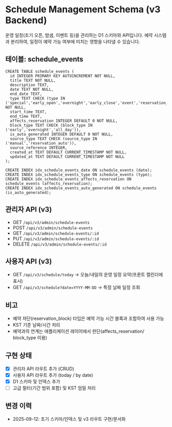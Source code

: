 # Schedule Management Schema (v3 Backend)

운영 일정(조기 오픈, 밤샘, 이벤트 등)을 관리하는 D1 스키마와 API입니다. 예약 시스템과 분리하여, 일정이 예약 가능 여부에 미치는 영향을 나타낼 수 있습니다.

## 테이블: schedule_events
```
CREATE TABLE schedule_events (
  id INTEGER PRIMARY KEY AUTOINCREMENT NOT NULL,
  title TEXT NOT NULL,
  description TEXT,
  date TEXT NOT NULL,
  end_date TEXT,
  type TEXT CHECK (type IN ('special','early_open','overnight','early_close','event','reservation_block')) NOT NULL,
  start_time TEXT,
  end_time TEXT,
  affects_reservation INTEGER DEFAULT 0 NOT NULL,
  block_type TEXT CHECK (block_type IN ('early','overnight','all_day')),
  is_auto_generated INTEGER DEFAULT 0 NOT NULL,
  source_type TEXT CHECK (source_type IN ('manual','reservation_auto')),
  source_reference INTEGER,
  created_at TEXT DEFAULT CURRENT_TIMESTAMP NOT NULL,
  updated_at TEXT DEFAULT CURRENT_TIMESTAMP NOT NULL
);

CREATE INDEX idx_schedule_events_date ON schedule_events (date);
CREATE INDEX idx_schedule_events_type ON schedule_events (type);
CREATE INDEX idx_schedule_events_affects_reservation ON schedule_events (affects_reservation);
CREATE INDEX idx_schedule_events_auto_generated ON schedule_events (is_auto_generated);
```

## 관리자 API (v3)
- GET  `/api/v3/admin/schedule-events`
- POST `/api/v3/admin/schedule-events`
- GET  `/api/v3/admin/schedule-events/:id`
- PUT  `/api/v3/admin/schedule-events/:id`
- DELETE `/api/v3/admin/schedule-events/:id`

## 사용자 API (v3)
- GET `/api/v3/schedule/today` → 오늘/내일의 운영 일정 요약(프론트 캘린더에 표시)
- GET `/api/v3/schedule?date=YYYY-MM-DD` → 특정 날짜 일정 조회

## 비고
- 예약 차단(reservation_block) 타입은 예약 가능 시간 블록과 조합하여 사용 가능
- KST 기준 날짜/시간 처리
- 예약과의 연계는 애플리케이션 레이어에서 판단(affects_reservation/ block_type 이용)

## 구현 상태
- [x] 관리자 API 라우트 추가 (CRUD)
- [x] 사용자 API 라우트 추가 (today / by date)
- [x] D1 스키마 및 인덱스 추가
- [ ] 고급 필터(기간 범위 포함) 및 KST 엄밀 처리

## 변경 이력
- 2025-09-12: 초기 스키마/인덱스 및 v3 라우트 구현/문서화
